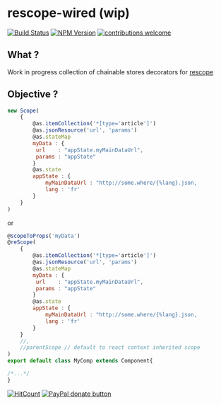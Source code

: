 # rescope-wired (wip)

[![Build Status](https://travis-ci.org/CaipiLabs/ReScope.svg?branch=master)](https://travis-ci.org/CaipiLabs/rescope-wired)
[![NPM Version](https://badge.fury.io/js/rescope.svg?style=flat)](https://npmjs.org/package/rescope-wired)
[![contributions welcome](https://img.shields.io/badge/contributions-welcome-brightgreen.svg?style=flat)](#)


## What ?

Work in progress collection of chainable stores decorators for [rescope](https://github.com/CaipiLabs/ReScope)

## Objective ?

```jsx
new Scope(
    {
        @as.itemCollection('*[type='article']')
        @as.jsonResource('url', 'params')
        @as.stateMap
        myData : {
         url    : "appState.myMainDataUrl",
         params : "appState"
        }
        @as.state
        appState : {
            myMainDataUrl : "http://some.where/{%lang}.json,
            lang : 'fr'
        }
    }
)

```

or

```jsx
@scopeToProps('myData')
@reScope(
    {
        @as.itemCollection('*[type='article']')
        @as.jsonResource('url', 'params')
        @as.stateMap
        myData : {
         url    : "appState.myMainDataUrl",
         params : "appState"
        }
        @as.state
        appState : {
            myMainDataUrl : "http://some.where/{%lang}.json,
            lang : 'fr'
        }
    }
    //,
    //parentScope // default to react context inherited scope
)
export default class MyComp extends Component{

/*...*/
}
```

[![HitCount](http://hits.dwyl.io/caipilabs/Caipilabs/rescope.svg)](http://hits.dwyl.io/caipilabs/Caipilabs/rescope-wired)
<span class="badge-paypal"><a href="https://www.paypal.com/cgi-bin/webscr?cmd=_s-xclick&hosted_button_id=VWKR3TWQ2U2AC" title="Donate to this project using Paypal"><img src="https://img.shields.io/badge/paypal-donate-yellow.svg" alt="PayPal donate button" /></a></span>

